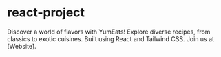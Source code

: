 # react-project
Discover a world of flavors with YumEats! Explore diverse recipes, from classics to exotic cuisines. Built using React and Tailwind CSS. Join us at [Website].
